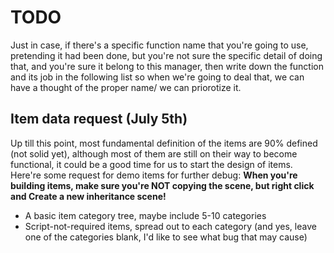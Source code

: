 # TODO
Just in case, if there's a specific function name that you're going to use, pretending it had been 
done, but you're not sure the specific detail of doing that, and you're sure it belong to this manager,
then write down the function and its job in the following list so when we're going to deal that, 
we can have a thought of the proper name/ we can priorotize it.

## Item data request (July 5th)
Up till this point, most fundamental definition of the items are 90% defined (not solid yet), 
although most of them are still on their way to become functional, it could be a good time 
for us to start the design of items. Here're some request for demo items for further debug:
**When you're building items, make sure you're NOT copying the scene, but right click and Create a new inheritance scene!**
- A basic item category tree, maybe include 5-10 categories
- Script-not-required items, spread out to each category (and yes, leave one of the categories blank, I'd like to see what bug that may cause)
